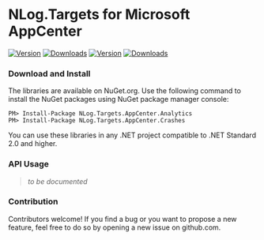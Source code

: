 # NLog.Targets for Microsoft AppCenter
[![Version](https://img.shields.io/nuget/v/NLog.Targets.AppCenter.Analytics.svg)](https://www.nuget.org/packages/NLog.Targets.AppCenter.Analytics)  [![Downloads](https://img.shields.io/nuget/dt/NLog.Targets.AppCenter.Analytics.svg)](https://www.nuget.org/packages/NLog.Targets.AppCenter.Analytics)
[![Version](https://img.shields.io/nuget/v/NLog.Targets.AppCenter.Crashes.svg)](https://www.nuget.org/packages/NLog.Targets.AppCenter.Crashes)  [![Downloads](https://img.shields.io/nuget/dt/NLog.Targets.AppCenter.Crashes.svg)](https://www.nuget.org/packages/NLog.Targets.AppCenter.Crashes)


### Download and Install
The libraries are available on NuGet.org.
Use the following command to install the NuGet packages using NuGet package manager console:

    PM> Install-Package NLog.Targets.AppCenter.Analytics
    PM> Install-Package NLog.Targets.AppCenter.Crashes

You can use these libraries in any .NET project compatible to .NET Standard 2.0 and higher.

### API Usage
> *to be documented*

### Contribution
Contributors welcome! If you find a bug or you want to propose a new feature, feel free to do so by opening a new issue on github.com.

